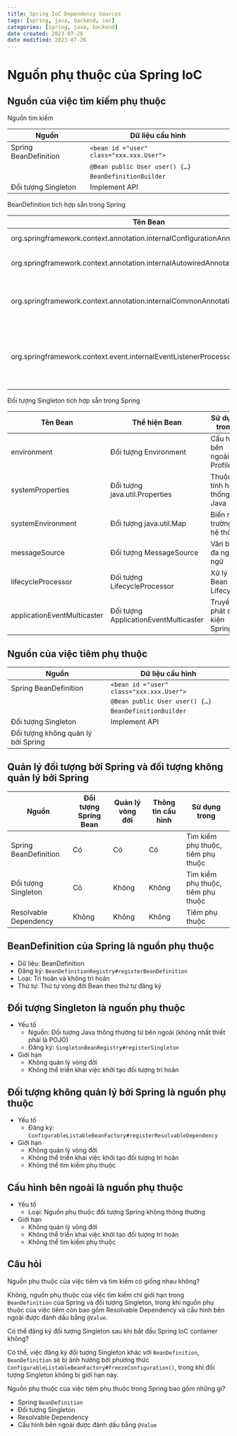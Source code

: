 ```yaml
---
title: Spring IoC Dependency Sources
tags: [spring, java, backend, ioc]
categories: [spring, java, backend]
date created: 2023-07-26
date modified: 2023-07-26
---
```


# Nguồn phụ thuộc của Spring IoC

## Nguồn của việc tìm kiếm phụ thuộc

Nguồn tìm kiếm

| Nguồn                 | Dữ liệu cấu hình                           |
| --------------------- | ------------------------------------------ |
| Spring BeanDefinition | `<bean id ="user" class="xxx.xxx.User">`   |
|                       | `@Bean public User user() {…}`           |
|                       | `BeanDefinitionBuilder`                    |
| Đối tượng Singleton    | Implement API                              |

BeanDefinition tích hợp sẵn trong Spring

| Tên Bean                                                                       | Thể hiện Bean                            | Sử dụng trong                               |
| ------------------------------------------------------------------------------- | ----------------------------------------- | ------------------------------------------- |
| org.springframework.context.annotation.internalConfigurationAnnotationProcessor | Đối tượng ConfigurationClassPostProcessor | Xử lý các lớp cấu hình Spring                 |
| org.springframework.context.annotation.internalAutowiredAnnotationProcessor     | Đối tượng AutowiredAnnotationBeanPostProcessor | Xử lý chú thích @Autowired và @Value            |
| org.springframework.context.annotation.internalCommonAnnotationProcessor        | Đối tượng CommonAnnotationBeanPostProcessor | (Kích hoạt điều kiện) Xử lý chú thích JSR-250, như @PostConstruct |
| org.springframework.context.event.internalEventListenerProcessor                | Đối tượng EventListenerMethodProcessor     | Xử lý các phương thức lắng nghe sự kiện Spring được đánh dấu bằng @EventListener |

Đối tượng Singleton tích hợp sẵn trong Spring

| Tên Bean                   | Thể hiện Bean                  | Sử dụng trong               |
| --------------------------- | ------------------------------ | -------------------------- |
| environment                 | Đối tượng Environment          | Cấu hình bên ngoài và Profiles |
| systemProperties            | Đối tượng java.util.Properties | Thuộc tính hệ thống Java    |
| systemEnvironment           | Đối tượng java.util.Map        | Biến môi trường hệ thống    |
| messageSource               | Đối tượng MessageSource        | Văn bản đa ngôn ngữ         |
| lifecycleProcessor          | Đối tượng LifecycleProcessor   | Xử lý Bean Lifecycle        |
| applicationEventMulticaster | Đối tượng ApplicationEventMulticaster | Truyền phát sự kiện Spring |

## Nguồn của việc tiêm phụ thuộc

| Nguồn                 | Dữ liệu cấu hình                           |
| ---------------------- | ---------------------------------------- |
| Spring BeanDefinition | `<bean id ="user" class="xxx.xxx.User">` |
|                       | `@Bean public User user() {…}`         |
|                       | `BeanDefinitionBuilder`                  |
| Đối tượng Singleton    | Implement API                            |
| Đối tượng không quản lý bởi Spring |                                          |

## Quản lý đối tượng bởi Spring và đối tượng không quản lý bởi Spring

| Nguồn                  | Đối tượng Spring Bean | Quản lý vòng đời | Thông tin cấu hình | Sử dụng trong         |
| --------------------- | --------------------- | --------------- | ----------------- | ---------------------- |
| Spring BeanDefinition | Có                    | Có              | Có                | Tìm kiếm phụ thuộc, tiêm phụ thuộc |
| Đối tượng Singleton    | Có                    | Không           | Không             | Tìm kiếm phụ thuộc, tiêm phụ thuộc |
| Resolvable Dependency | Không                 | Không           | Không             | Tiêm phụ thuộc         |

## BeanDefinition của Spring là nguồn phụ thuộc

- Dữ liệu: BeanDefinition
- Đăng ký: `BeanDefinitionRegistry#registerBeanDefinition`
- Loại: Trì hoãn và không trì hoãn
- Thứ tự: Thứ tự vòng đời Bean theo thứ tự đăng ký

## Đối tượng Singleton là nguồn phụ thuộc

- Yếu tố
  - Nguồn: Đối tượng Java thông thường từ bên ngoài (không nhất thiết phải là POJO)
  - Đăng ký: `SingletonBeanRegistry#registerSingleton`
- Giới hạn
  - Không quản lý vòng đời
  - Không thể triển khai việc khởi tạo đối tượng trì hoãn

## Đối tượng không quản lý bởi Spring là nguồn phụ thuộc

- Yếu tố
  - Đăng ký: `ConfigurableListableBeanFactory#registerResolvableDependency`
- Giới hạn
  - Không quản lý vòng đời
  - Không thể triển khai việc khởi tạo đối tượng trì hoãn
  - Không thể tìm kiếm phụ thuộc

## Cấu hình bên ngoài là nguồn phụ thuộc

- Yếu tố
  - Loại: Nguồn phụ thuộc đối tượng Spring không thông thường
- Giới hạn
  - Không quản lý vòng đời
  - Không thể triển khai việc khởi tạo đối tượng trì hoãn
  - Không thể tìm kiếm phụ thuộc

## Câu hỏi

Nguồn phụ thuộc của việc tiêm và tìm kiếm có giống nhau không?

Không, nguồn phụ thuộc của việc tìm kiếm chỉ giới hạn trong `BeanDefinition` của Spring và đối tượng Singleton, trong khi nguồn phụ thuộc của việc tiêm còn bao gồm Resolvable Dependency và cấu hình bên ngoài được đánh dấu bằng `@Value`.

Có thể đăng ký đối tượng Singleton sau khi bắt đầu Spring IoC container không?

Có thể, việc đăng ký đối tượng Singleton khác với `BeanDefinition`, `BeanDefinition` sẽ bị ảnh hưởng bởi phương thức `ConfigurableListableBeanFactory#freezeConfiguration()`, trong khi đối tượng Singleton không bị giới hạn này.

Nguồn phụ thuộc của việc tiêm phụ thuộc trong Spring bao gồm những gì?

- Spring `BeanDefinition`
- Đối tượng Singleton
- Resolvable Dependency
- Cấu hình bên ngoài được đánh dấu bằng `@Value`
